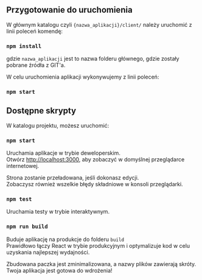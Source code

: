 ## Przygotowanie do uruchomienia

W głównym katalogu czyli `{nazwa_aplikacji}/client/` należy uruchomić z linii poleceń komendę:

### `npm install`

gdzie `nazwa_aplikacji` jest to nazwa folderu głównego, gdzie zostały pobrane źródła z GIT'a. <br />

W celu uruchomienia aplikacji wykonywujemy z linii poleceń:

### `npm start`

## Dostępne skrypty

W katalogu projektu, możesz uruchomić:

### `npm start`

Uruchamia aplikacje w trybie deweloperskim.<br />
Otwórz [http://localhost:3000](http://localhost:3000), aby zobaczyć w domyślnej przeglądarce internetowej.

Strona zostanie przeładowana, jeśli dokonasz edycji.<br />
Zobaczysz również wszelkie błędy składniowe w konsoli przeglądarki.

### `npm test`

Uruchamia testy w trybie interaktywnym.<br />

### `npm run build`

Buduje aplikację na produkcje do folderu `build` <br />
Prawidłowo łączy React w trybie produkcyjnym i optymalizuje kod w celu uzyskania najlepszej wydajności.

Zbudowana paczka jest zminimalizowana, a nazwy plików zawierają skróty.<br />
Twoja aplikacja jest gotowa do wdrożenia!